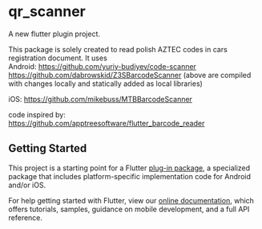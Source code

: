 # qr_scanner

A new flutter plugin project.

This package is solely created to read polish AZTEC codes in cars registration document. 
It uses  
Android: https://github.com/yuriy-budiyev/code-scanner
https://github.com/dabrowskid/Z3SBarcodeScanner 
(above are compiled with changes locally and statically added as local libraries)

iOS: https://github.com/mikebuss/MTBBarcodeScanner

code inspired by: 
https://github.com/apptreesoftware/flutter_barcode_reader

## Getting Started

This project is a starting point for a Flutter
[plug-in package](https://flutter.dev/developing-packages/),
a specialized package that includes platform-specific implementation code for
Android and/or iOS.

For help getting started with Flutter, view our 
[online documentation](https://flutter.dev/docs), which offers tutorials, 
samples, guidance on mobile development, and a full API reference.
